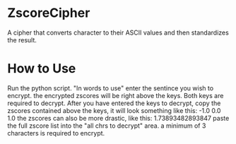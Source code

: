 # ZscoreCipher
A cipher that converts character to their ASCII values and then standardizes the result.



# How to Use
Run the python script. "In words to use" enter the sentince you wish to encrypt. the encrypted zscores will be right above the keys. Both keys are required to decrypt. After you have entered the keys to decrypt, copy the zscores contained above the keys, it will look something like this: -1.0 0.0 1.0
the zscores can also be more drastic, like this: 1.73893482893847
paste the full zscore list into the "all chrs to decrypt" area.
a minimum of 3 characters is required to encrypt.
